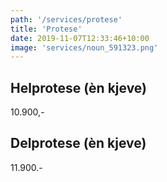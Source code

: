 ```yaml
---
path: '/services/protese'
title: 'Protese'
date: 2019-11-07T12:33:46+10:00
image: 'services/noun_591323.png'
---
```


## Helprotese (èn kjeve)

10.900,-

## Delprotese (èn kjeve)

11.900.-
